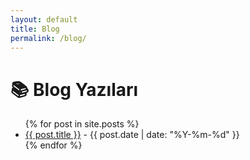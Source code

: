 ```yaml
---
layout: default
title: Blog
permalink: /blog/
---
```


<h1>📚 Blog Yazıları</h1>

<ul>
  {% for post in site.posts %}
    <li>
      <a href="{{ post.url | relative_url }}">{{ post.title }}</a> -
      <span>{{ post.date | date: "%Y-%m-%d" }}</span>
    </li>
  {% endfor %}
</ul>
